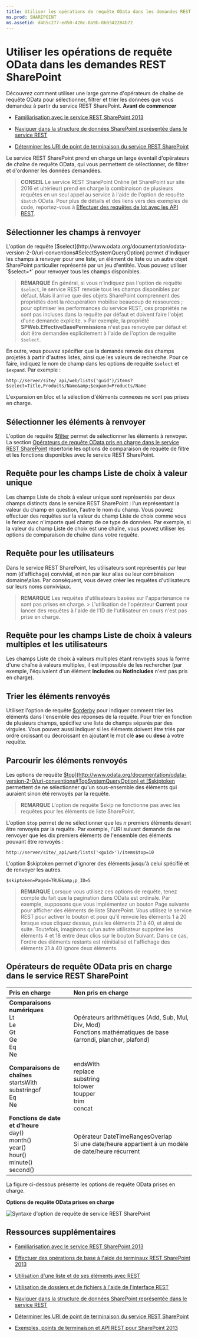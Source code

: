 ```yaml
---
title: Utiliser les opérations de requête OData dans les demandes REST SharePoint
ms.prod: SHAREPOINT
ms.assetid: d4b5c277-ed50-420c-8a9b-860342284b72
---
```




# Utiliser les opérations de requête OData dans les demandes REST SharePoint
Découvrez comment utiliser une large gamme d'opérateurs de chaîne de requête OData pour sélectionner, filtrer et trier les données que vous demandez à partir du service REST SharePoint.
 **Avant de commencer**





-  [Familiarisation avec le service REST SharePoint 2013](get-to-know-the-sharepoint-2013-rest-service.md)


-  [Naviguer dans la structure de données SharePoint représentée dans le service REST](navigate-the-sharepoint-data-structure-represented-in-the-rest-service.md)


-  [Déterminer les URI de point de terminaison du service REST SharePoint](determine-sharepoint-rest-service-endpoint-uris.md)



Le service REST SharePoint prend en charge un large éventail d'opérateurs de chaîne de requête OData, qui vous permettent de sélectionner, de filtrer et d'ordonner les données demandées.





> **CONSEIL**
> Le service REST SharePoint Online (et SharePoint sur site 2016 et ultérieur) prend en charge la combinaison de plusieurs requêtes en un seul appel au service à l'aide de l'option de requête  `$batch` OData. Pour plus de détails et des liens vers des exemples de code, reportez-vous à [Effectuer des requêtes de lot avec les API REST](make-batch-requests-with-the-rest-apis.md). 





## Sélectionner les champs à renvoyer

L'option de requête  [$select](http://www.odata.org/documentation/odata-version-2-0/uri-conventions#SelectSystemQueryOption) permet d'indiquer les champs à renvoyer pour une liste, un élément de liste ou un autre objet SharePoint particulier représenté par un jeu d'entités. Vous pouvez utiliser `$select=*` pour renvoyer tous les champs disponibles.




> **REMARQUE**
> En général, si vous n'indiquez pas l'option de requête  `$select`, le service REST renvoie tous les champs disponibles par défaut. Mais il arrive que des objets SharePoint comprennent des propriétés dont la récupération mobilise beaucoup de ressources ; pour optimiser les performances du service REST, ces propriétés ne sont pas incluses dans la requête par défaut et doivent faire l'objet d'une demande explicite. > Par exemple, la propriété **SPWeb.EffectiveBasePermissions** n'est pas renvoyée par défaut et doit être demandée explicitement à l'aide de l'option de requête `$select`. 




En outre, vous pouvez spécifier que la demande renvoie des champs projetés à partir d'autres listes, ainsi que les valeurs de recherche. Pour ce faire, indiquez le nom de champ dans les options de requête  `$select` et `$expand`. Par exemple :



 `http://server/site/_api/web/lists('guid')/items?$select=Title,Products/Name&amp;$expand=Products/Name`



L'expansion en bloc et la sélection d'éléments connexes ne sont pas prises en charge.




## Sélectionner les éléments à renvoyer

L'option de requête  [$filter](http://www.odata.org/documentation/odata-version-2-0/uri-conventions#FilterSystemQueryOption) permet de sélectionner les éléments à renvoyer. La section [Opérateurs de requête OData pris en charge dans le service REST SharePoint](#bk_supported) répertorie les options de comparaison de requête de filtre et les fonctions disponibles avec le service REST SharePoint.




## Requête pour les champs Liste de choix à valeur unique

Les champs Liste de choix à valeur unique sont représentés par deux champs distincts dans le service REST SharePoint : l'un représentant la valeur du champ en question, l'autre le nom du champ. Vous pouvez effectuer des requêtes sur la valeur du champ Liste de choix comme vous le feriez avec n'importe quel champ de ce type de données. Par exemple, si la valeur du champ Liste de choix est une chaîne, vous pouvez utiliser les options de comparaison de chaîne dans votre requête.




## Requête pour les utilisateurs

Dans le service REST SharePoint, les utilisateurs sont représentés par leur nom (d'affichage) convivial, et non par leur alias ou leur combinaison domaine\\alias. Par conséquent, vous devez créer les requêtes d'utilisateurs sur leurs noms conviviaux.




> **REMARQUE**
> Les requêtes d'utilisateurs basées sur l'appartenance ne sont pas prises en charge. > L'utilisation de l'opérateur **Current** pour lancer des requêtes à l'aide de l'ID de l'utilisateur en cours n'est pas prise en charge.





## Requête pour les champs Liste de choix à valeurs multiples et les utilisateurs

Les champs Liste de choix à valeurs multiples étant renvoyés sous la forme d'une chaîne à valeurs multiples, il est impossible de les rechercher (par exemple, l'équivalent d'un élément **Includes** ou **NotIncludes** n'est pas pris en charge).




## Trier les éléments renvoyés

Utilisez l'option de requête  [$orderby](http://www.odata.org/documentation/odata-version-2-0/uri-conventions#OrderBySystemQueryOption) pour indiquer comment trier les éléments dans l'ensemble des réponses de la requête. Pour trier en fonction de plusieurs champs, spécifiez une liste de champs séparés par des virgules. Vous pouvez aussi indiquer si les éléments doivent être triés par ordre croissant ou décroissant en ajoutant le mot clé **asc** ou **desc** à votre requête.




## Parcourir les éléments renvoyés

Les options de requête  [$top](http://www.odata.org/documentation/odata-version-2-0/uri-conventions#TopSystemQueryOption) et [$skiptoken](http://msdn.microsoft.com/library/dd942121.aspx) permettent de ne sélectionner qu'un sous-ensemble des éléments qui auraient sinon été renvoyés par la requête.




> **REMARQUE**
> L'option de requête $skip ne fonctionne pas avec les requêtes pour les éléments de liste SharePoint. 




L'option  `$top` permet de ne sélectionner que les *n*  premiers éléments devant être renvoyés par la requête. Par exemple, l'URI suivant demande de ne renvoyer que les dix premiers éléments de l'ensemble des éléments pouvant être renvoyés :



 `http://server/site/_api/web/lists('<guid>')/items$top=10`



L'option $skiptoken permet d'ignorer des éléments jusqu'à celui spécifié et de renvoyer les autres.



 `$skiptoken=Paged=TRUE&amp;p_ID=5`




> **REMARQUE**
> Lorsque vous utilisez ces options de requête, tenez compte du fait que la pagination dans OData est ordinale. Par exemple, supposons que vous implémentez un bouton Page suivante pour afficher des éléments de liste SharePoint. Vous utilisez le service REST pour activer le bouton et pour qu'il renvoie les éléments 1 à 20 lorsque vous cliquez dessus, puis les éléments 21 à 40, et ainsi de suite. Toutefois, imaginons qu'un autre utilisateur supprime les éléments 4 et 18 entre deux clics sur le bouton Suivant. Dans ce cas, l'ordre des éléments restants est réinitialisé et l'affichage des éléments 21 à 40 ignore deux éléments. 





## Opérateurs de requête OData pris en charge dans le service REST SharePoint
<a name="bk_supported"> </a>



|**Pris en charge**|**Non pris en charge**|
|:-----|:-----|
|**Comparaisons numériques** <br/>  Lt <br/>  Le <br/>  Gt <br/>  Ge <br/>  Eq <br/>  Ne <br/> | Opérateurs arithmétiques           (Add, Sub, Mul, Div, Mod) <br/>  Fonctions mathématiques de base          (arrondi, plancher, plafond)  <br/> |
|**Comparaisons de chaînes** <br/>  startsWith <br/>  substringof <br/>  Eq <br/>  Ne <br/> | endsWith <br/>  replace <br/>  substring <br/>  tolower <br/>  toupper <br/>  trim <br/>  concat <br/> |
|**Fonctions de date et d'heure** <br/>  day() <br/>  month() <br/>  year() <br/>  hour() <br/>  minute() <br/>  second() <br/> | Opérateur DateTimeRangesOverlap <br/>  Si une date/heure appartient à un modèle de date/heure récurrent <br/> |
 
La figure ci-dessous présente les options de requête OData prises en charge.




**Options de requête OData prises en charge**








![Syntaxe d'option de requête de service REST SharePoint](images/SPF15Con_REST_queryOptionSyntax.png)












## Ressources supplémentaires
<a name="bk_addresources"> </a>


-  [Familiarisation avec le service REST SharePoint 2013](get-to-know-the-sharepoint-2013-rest-service.md)


-  [Effectuer des opérations de base à l'aide de terminaux REST SharePoint 2013](complete-basic-operations-using-sharepoint-2013-rest-endpoints.md)


-  [Utilisation d'une liste et de ses éléments avec REST](working-with-lists-and-list-items-with-rest.md)


-  [Utilisation de dossiers et de fichiers à l'aide de l'interface REST](working-with-folders-and-files-with-rest.md)


-  [Naviguer dans la structure de données SharePoint représentée dans le service REST](navigate-the-sharepoint-data-structure-represented-in-the-rest-service.md)


-  [Déterminer les URI de point de terminaison du service REST SharePoint](determine-sharepoint-rest-service-endpoint-uris.md)


-  [Exemples, points de terminaison et API REST pour SharePoint 2013](02128c70-9d27-4388-9374-a11bce68fdb8.md)







